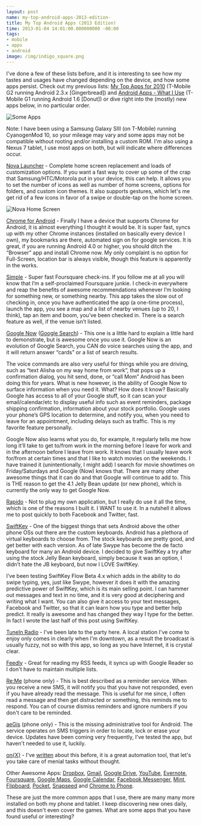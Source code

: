 ```yaml
---
layout: post
name: my-top-android-apps-2013-edition-
title: My Top Android Apps (2013 Edition)
time: 2013-01-04 14:01:00.000000000 -08:00
tags:
- mobile
- apps
- android
image: /img/indigo_square.png
---
```

I've done a few of these lists before, and it is interesting to see how my tastes and usages have changed depending on the device, and how some apps persist.
Check out my previous lists: [My Top Apps for 2010][1] (T-Mobile G2 running Android 2.3.x [Gingerbread]) and [Android Apps - What I Use][2] (T-Mobile G1 running Android 1.6 [Donut]) or dive right into the (mostly) new apps below, in no particular order.

![Some Apps](http://3.bp.blogspot.com/-4aVWn5vOCCc/UOdQjFcQxDI/AAAAAAAARUs/x3Q5kuSR7ho/s1600/2013-01-04+14.57.07.png)

Note: I have been using a Samsung Galaxy SIII (on T-Mobile) running CyanogenMod 10, so your mileage may vary and some apps may not be compatible without rooting and/or installing a custom ROM. I'm also using a Nexus 7 tablet, I use most apps on both, but will indicate where differences occur.

[Nova Launcher][3] - Complete home screen replacement and loads of customization options. If you want a fast way to cover up some of the crap that Samsung/HTC/Motorola put in your device, this can help. It allows you to set the number of icons as well as number of home screens, options for folders, and custom icon themes. It also supports gestures, which let's me get rid of a few icons in favor of a swipe or double-tap on the home screen.

![Nova Home Screen](http://2.bp.blogspot.com/-SaCDyn772Js/UOdJ8VN4-fI/AAAAAAAARUc/prsYIMVl5DI/s1600/android_homescreen_jan_2013.png)

[Chrome for Android][4] - Finally I have a device that supports Chrome for Android, it is almost everything I thought it would be. It is super fast, syncs up with my other Chrome instances (installed on basically every device I own), my bookmarks are there, automated sign on for google services. It is great, if you are running Android 4.0 or higher, you should ditch the “Browser” app and install Chrome now. My only complaint is no option for Full-Screen, location bar is always visible, though this feature is apparently in the works.

[Simple][5] - Super fast Foursquare check-ins. If you follow me at all you will know that I’m a self-proclaimed Foursquare junkie. I check-in everywhere and reap the benefits of awesome recommendations whenever I’m looking for something new, or something nearby. This app takes the slow out of checking in, once you have authenticated the app (a one-time process), launch the app, you see a map and a list of nearby venues (up to 20, I think), tap an item and boom, you’ve been checked in. There is a search feature as well, if the venue isn’t listed.

[Google Now][6] ([Google Search][7]) - This one is a little hard to explain a little hard to demonstrate, but is awesome once you use it. Google Now is an evolution of Google Search, you CAN do voice searches using the app, and it will return answer “cards” or a list of search results.

The voice commands are also very useful for things while you are driving, such as “text Alisha on my way home from work”, that pops up a confirmation dialog, you hit send, done, or “call Mom” Android has been doing this for years. What is new however, is the ability of Google Now to surface information when you need it. What? How does it know? Basically Google has access to all of your Google stuff, so it can scan your email/calendar/etc to display useful info such as event reminders, package shipping confirmation, information about your stock portfolio. Google uses your phone’s GPS location to determine, and notify you, when you need to leave for an appointment, including delays such as traffic. This is my favorite feature personally.

Google Now also learns what you do, for example, it regularly tells me how long it’ll take to get to/from work in the morning before I leave for work and in the afternoon before I leave from work. It knows that I usually leave work for/from at certain times and that I like to watch movies on the weekends. I have trained it (unintentionally, I might add) I search for movie showtimes on Friday/Saturdays and Google (Now) knows that. There are many other awesome things that it can do and that Google will continue to add to. This is THE reason to get the 4.1 Jelly Bean update (or new phone), which is currently the only way to get Google Now.

[Rapido][8] - Not to plug my own application, but I really do use it all the time, which is one of the reasons I built it. I WANT to use it. In a nutshell it allows me to post quickly to both Facebook and Twitter, fast.

[SwiftKey][9] - One of the biggest things that sets Android above the other phone OSs out there are the custom keyboards. Android has a plethora of virtual keyboards to choose from. The stock keyboards are pretty good, and get better with each version. As of late Swype has become the de facto keyboard for many an Android device. I decided to give SwiftKey a try after using the stock Jelly Bean keyboard, simply because it was an option, I didn’t hate the JB keyboard, but now I LOVE SwiftKey.

I’ve been testing SwiftKey Flow Beta 4.x which adds in the ability to do swipe typing, yes, just like Swype, however it does it with the amazing predictive power of SwiftKey, which is its main selling point. I can hammer out messages and text in no time, and it is very good at deciphering and writing what I want. You can also give it access to your text messages, Facebook and Twitter, so that it can learn how you type and better help predict. It really is awesome and has changed they way I type for the better. In fact I wrote the last half of this post using SwiftKey.

[TuneIn Radio][10] - I've been late to the party here. A local station I've come to enjoy only comes in clearly when I'm downtown, as a result the broadcast is usually fuzzy, not so with this app, so long as you have Internet, it is crystal clear.

[Feedly][11] - Great for reading my RSS feeds, it syncs up with Google Reader so I don't have to maintain multiple lists.

[Re:Me][12] (phone only) - This is best described as a reminder service. When you receive a new SMS, it will notify you that you have not responded, even if you have already read the message. This is useful for me since, I often read a message and then get distracted or something, this reminds me to respond. You can of course dismiss reminders and ignore numbers if you don't care to be reminded.

[aeGis][13] (phone only) - This is the missing administrative tool for Android. The service operates on SMS triggers in order to locate, lock or erase your device. Updates have been coming very frequently, I've tested the app, but haven't needed to use it, luckily.

[on{X}][14] - I've [written][15] about this before, it is a great automation tool, that let's you take care of menial tasks without thought.

Other Awesome Apps: [Dropbox][16], [Gmail][17], [Google Drive][18], [YouTube][19], [Evernote][20], [Foursquare][21], [Google Maps][22], [Google Calendar][23], [Facebook Messenger][24], [Mint][25], [Flipboard][26], [Pocket][27], [Snapseed][28] and [Chrome to Phone][29].

These are just the more common apps that I use, there are many many more installed on both my phone and tablet. I keep discovering new ones daily, and this doesn't even cover the games. What are some apps that you have found useful or interesting?

[1]: http://thunsakerblog.blogspot.com/2010/12/my-top-android-apps-for-2010.html
[2]: http://thunsakerblog.blogspot.com/2010/02/android-apps-what-i-use_24.html
[3]: https://play.google.com/store/apps/details?id=com.teslacoilsw.launcher
[4]: https://play.google.com/store/apps/details?id=com.android.chrome
[5]: https://play.google.com/store/apps/details?id=com.matthewrathbone.simplecheckin
[6]: http://www.google.com/landing/now/
[7]: https://play.google.com/store/apps/details?id=com.google.android.googlequicksearchbox
[8]: https://play.google.com/store/apps/details?id=com.thunsaker.rapido
[9]: https://play.google.com/store/apps/developer?id=SwiftKey
[10]: https://play.google.com/store/apps/details?id=tunein.player
[11]: https://play.google.com/store/apps/details?id=com.devhd.feedly
[12]: https://play.google.com/store/apps/details?id=com.remeapp
[13]: https://play.google.com/store/apps/details?id=com.decad3nce.aegis
[14]: https://play.google.com/store/apps/details?id=com.microsoft.onx.app
[15]: http://thunsakerblog.blogspot.com/2012/08/you-work-for-me-now.html
[16]: https://play.google.com/store/apps/details?id=com.dropbox.android
[17]: https://play.google.com/store/apps/details?id=com.google.android.gm
[18]: https://play.google.com/store/apps/details?id=com.google.android.apps.docs
[19]: https://play.google.com/store/apps/details?id=com.google.android.youtube
[20]: https://play.google.com/store/apps/details?id=com.evernote
[21]: https://play.google.com/store/apps/details?id=com.joelapenna.foursquared
[22]: https://play.google.com/store/apps/details?id=com.google.android.apps.maps
[23]: https://play.google.com/store/apps/details?id=com.google.android.calendar
[24]: https://play.google.com/store/apps/details?id=com.facebook.orca
[25]: https://play.google.com/store/apps/details?id=com.mint
[26]: https://play.google.com/store/apps/details?id=flipboard.app
[27]: https://play.google.com/store/apps/details?id=com.ideashower.readitlater.pro
[28]: https://play.google.com/store/apps/details?id=com.niksoftware.snapseed
[29]: https://play.google.com/store/apps/details?id=com.google.android.apps.chrometophone
